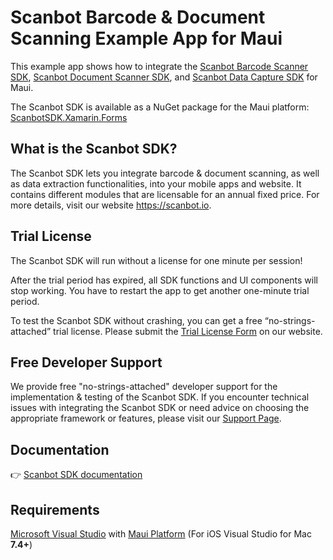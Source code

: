 # Scanbot Barcode & Document Scanning Example App for Maui

This example app shows how to integrate the [Scanbot Barcode Scanner SDK](https://scanbot.io/developer/xamarin-barcode-scanner/), [Scanbot Document Scanner SDK](https://scanbot.io/developer/xamarin-document-scanner/), and [Scanbot Data Capture SDK](https://scanbot.io/developer/xamarin-data-capture/) for Maui.

The Scanbot SDK is available as a NuGet package for the Maui platform:
[ScanbotSDK.Xamarin.Forms](https://www.nuget.org/packages/ScanbotSDK.Xamarin.Forms)

## What is the Scanbot SDK?

The Scanbot SDK lets you integrate barcode & document scanning, as well as data extraction functionalities, into your mobile apps and website. It contains different modules that are licensable for an annual fixed price. For more details, visit our website https://scanbot.io.


## Trial License

The Scanbot SDK will run without a license for one minute per session!

After the trial period has expired, all SDK functions and UI components will stop working. You have to restart the app to get another one-minute trial period.

To test the Scanbot SDK without crashing, you can get a free “no-strings-attached” trial license. Please submit the [Trial License Form](https://scanbot.io/trial/) on our website.

## Free Developer Support

We provide free "no-strings-attached" developer support for the implementation & testing of the Scanbot SDK.
If you encounter technical issues with integrating the Scanbot SDK or need advice on choosing the appropriate
framework or features, please visit our [Support Page](https://docs.scanbot.io/support/).

## Documentation
👉 [Scanbot SDK documentation](https://docs.scanbot.io/document-scanner-sdk/xamarin/introduction/)

## Requirements
[Microsoft Visual Studio](https://www.visualstudio.com) with [Maui Platform](https://www.xamarin.com)
(For iOS Visual Studio for Mac **7.4+**)

